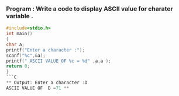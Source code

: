 ### Program : Write a code to display  ASCII  value for charater variable .
```C
#include<stdio.h>
int main()
{
char a;
printf("Enter a character :");
scanf("%c",&a);
printf(" ASCII VALUE OF %c = %d" ,a,a );
return 0;
}
```C
** Output: Enter a character :D
ASCII VALUE OF  D =71 **
